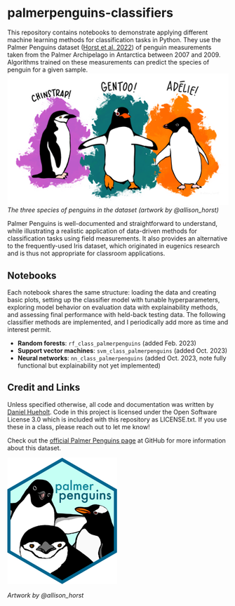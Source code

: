 # palmerpenguins-classifiers

This repository contains notebooks to demonstrate applying different machine learning methods for classification tasks in Python. They use the Palmer Penguins dataset ([Horst et al. 2022](http://doi.org/10.32614/RJ-2022-020))
of penguin measurements taken from the Palmer Archipelago in Antarctica between 2007 and 2009. Algorithms trained on these measurements can predict the species of penguin for a given sample.  
[<img src="images/horst_penguins.png" alt="Artwork by @allison_horst showing the Palmer Penguins" width="600"/>](https://github.com/allisonhorst/palmerpenguins)    
*The three species of penguins in the dataset (artwork by @allison_horst)*

Palmer Penguins is well-documented and
straightforward to understand, while illustrating a realistic application of data-driven methods for classification tasks using field measurements. It also provides an alternative to the frequently-used Iris dataset, 
which originated in eugenics research and is thus not appropriate for classroom applications.


## Notebooks
Each notebook shares the same structure: loading the data and creating basic plots, setting up the classifier model with tunable hyperparameters, exploring model behavior on evaluation data with explainability methods, and assessing final 
performance with held-back testing data. The following classifier methods are implemented, and I periodically add more as time and interest permit.
* **Random forests**: ``rf_class_palmerpenguins`` (added Feb. 2023)
* **Support vector machines**: ``svm_class_palmerpenguins`` (added Oct. 2023)
* **Neural networks**: ``nn_class_palmerpenguins`` (added Oct. 2023, note fully functional but explainability not yet implemented)

## Credit and Links
Unless specified otherwise, all code and documentation was written by [Daniel Hueholt](https://www.hueholt.earth/). Code in this project is licensed under the Open Software License 3.0 which is included with this repository as LICENSE.txt. If you use these in a class, please reach out to let me know!

Check out the [official Palmer Penguins page](https://github.com/allisonhorst/palmerpenguins) at GitHub for more information about this dataset.

[<img src="images/horst_logo.png" alt="The Palmer Penguins logo by @allison_horst" width="250"/>](https://github.com/allisonhorst/palmerpenguins)  

*Artwork by @allison_horst*
